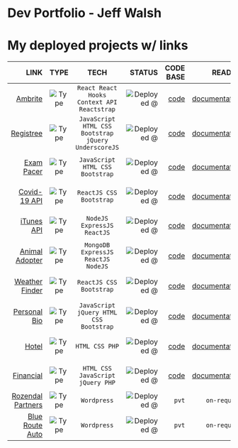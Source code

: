 
# Dev Portfolio - Jeff Walsh

# My deployed projects w/ links


 | LINK      |  TYPE       |  TECH       | STATUS     |  CODE BASE    | README    | ACTIVITY  |
| ----------:|:-----------:| :----------:|----------:| ---------:| ---------:| ---------:|
| [Ambrite](https://ambrite.herokuapp.com/) | ![Type](https://img.shields.io/badge/-app-brightgreen) |`React React Hooks Context API Reactstrap` | ![Deployed @](https://img.shields.io/badge/deployed-heroku-blueviolet) | [code](https://github.com/jeffpwalsh/ambrite) | [documentation](https://github.com/jeffpwalsh/ambrite/blob/main/README.md) | ![GitHub commit activity](https://img.shields.io/github/commit-activity/y/jeffpwalsh/ambrite)
| [Registree](https://jeffpwalsh.github.io/registree/index.html) | ![Type](https://img.shields.io/badge/-app-brightgreen) |`JavaScript HTML CSS Bootstrap jQuery UnderscoreJS` | ![Deployed @](https://img.shields.io/badge/deployed-domain-red) | [code](https://github.com/jeffpwalsh/registree) | [documentation](https://github.com/jeffpwalsh/registree/blob/main/README.md) | ![GitHub commit activity](https://img.shields.io/github/commit-activity/m/jeffpwalsh/registree)
| [Exam Pacer](http://exam.pacer.jeffwalsh.co.za/) | ![Type](https://img.shields.io/badge/-app-brightgreen) |`JavaScript HTML CSS Bootstrap` | ![Deployed @](https://img.shields.io/badge/deployed-domain-red) | [code](https://github.com/jeffpwalsh/exam-pacer) | [documentation](https://github.com/jeffpwalsh/exam-pacer/blob/master/README.md) | ![GitHub commit activity](https://img.shields.io/github/commit-activity/y/jeffpwalsh/exam-pacer)
| [Covid-19 API](https://jeffpwalsh-corona-virus-api.herokuapp.com/)| ![Type](https://img.shields.io/badge/-app-brightgreen) | `ReactJS CSS Bootstrap` | ![Deployed @](https://img.shields.io/badge/deployed-heroku-blueviolet) | [code](https://github.com/jeffpwalsh/corona-virus-api) | [documentation](https://github.com/jeffpwalsh/corona-virus-api/blob/master/README.md) | ![GitHub commit activity](https://img.shields.io/github/commit-activity/y/jeffpwalsh/corona-virus-api)
| [iTunes API](https://guarded-tor-84227.herokuapp.com/)| ![Type](https://img.shields.io/badge/-app-brightgreen) | `NodeJS ExpressJS ReactJS` | ![Deployed @](https://img.shields.io/badge/deployed-heroku-blueviolet) | [code](https://github.com/jeffpwalsh/iTunes-Search-API) | [documentation](https://github.com/jeffpwalsh/iTunes-Search-API/blob/master/README.md) | ![GitHub commit activity](https://img.shields.io/github/commit-activity/y/jeffpwalsh/iTunes-Search-API)
| [Animal Adopter](https://animal-adopter.herokuapp.com/)| ![Type](https://img.shields.io/badge/-app-brightgreen) | `MongoDB ExpressJS ReactJS NodeJS` | ![Deployed @](https://img.shields.io/badge/deployed-heroku-blueviolet) | [code](https://github.com/jeffpwalsh/animal-adopter) | [documentation](https://github.com/jeffpwalsh/animal-adopter/blob/master/README.md) | ![GitHub commit activity](https://img.shields.io/github/commit-activity/y/jeffpwalsh/animal-adopter)
| [Weather Finder](https://jeffpwalsh-weather-finder.herokuapp.com/)| ![Type](https://img.shields.io/badge/-app-brightgreen) | `ReactJS CSS Bootstrap` | ![Deployed @](https://img.shields.io/badge/deployed-heroku-blueviolet) | [code](https://github.com/jeffpwalsh/weather-finder) | [documentation](https://github.com/jeffpwalsh/weather-finder/blob/master/README.md) | ![GitHub commit activity](https://img.shields.io/github/commit-activity/y/jeffpwalsh/weather-finder)
| [Personal Bio](https://jeffpwalsh.github.io/bio/)| ![Type](https://img.shields.io/badge/-website-orange) | `JavaScript jQuery HTML CSS Bootstrap` | ![Deployed @](https://img.shields.io/badge/deployed-gh--pages-brightgreen) | [code](https://github.com/jeffpwalsh/bio) | [documentation](https://github.com/jeffpwalsh/bio/blob/master/README.md) | ![GitHub commit activity](https://img.shields.io/github/commit-activity/y/jeffpwalsh/bio) 
| [Hotel](http://hotel.website.jeffwalsh.co.za/) | ![Type](https://img.shields.io/badge/-website-orange) | `HTML CSS PHP` | ![Deployed @](https://img.shields.io/badge/deployed-domain-red) | [code](https://github.com/jeffpwalsh/hotel-website) | [documentation](https://github.com/jeffpwalsh/hotel-website/blob/master/README.md) | ![GitHub commit activity](https://img.shields.io/github/commit-activity/m/jeffpwalsh/hotel-website)
| [Financial](http://financial.website.jeffwalsh.co.za/) | ![Type](https://img.shields.io/badge/-website-orange) | `HTML CSS JavaScript jQuery PHP` | ![Deployed @](https://img.shields.io/badge/deployed-domain-red) | [code](https://github.com/jeffpwalsh/financial-website) | [documentation](https://github.com/jeffpwalsh/financial-website/blob/master/README.md) | ![GitHub commit activity](https://img.shields.io/github/commit-activity/y/jeffpwalsh/financial-website)
| [Rozendal Partners](https://www.rozendal.com/) | ![Type](https://img.shields.io/badge/-website-orange) | `Wordpress` | ![Deployed @](https://img.shields.io/badge/deployed-domain-red) | `pvt` | `on-request` | `n/a`
| [Blue Route Auto](https://bluerouteauto.co.za/) | ![Type](https://img.shields.io/badge/-website-orange) | `Wordpress` | ![Deployed @](https://img.shields.io/badge/deployed-domain-red) | `pvt` | `on-request` | `n/a`


 
 




  
 
 
  
 
 
